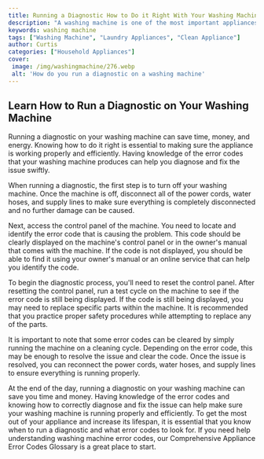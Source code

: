 ```yaml
---
title: Running a Diagnostic How to Do it Right With Your Washing Machine
description: "A washing machine is one of the most important appliances in any home yet its also one of the most vulnerable to breakdown Learn how to run a diagnostic check on your washing machine to make sure theres nothing wrong and keep it running smoothly"
keywords: washing machine
tags: ["Washing Machine", "Laundry Appliances", "Clean Appliance"]
author: Curtis
categories: ["Household Appliances"]
cover: 
 image: /img/washingmachine/276.webp
 alt: 'How do you run a diagnostic on a washing machine'
---
```

## Learn How to Run a Diagnostic on Your Washing Machine
Running a diagnostic on your washing machine can save time, money, and energy. Knowing how to do it right is essential to making sure the appliance is working properly and efficiently. Having knowledge of the error codes that your washing machine produces can help you diagnose and fix the issue swiftly.

When running a diagnostic, the first step is to turn off your washing machine. Once the machine is off, disconnect all of the power cords, water hoses, and supply lines to make sure everything is completely disconnected and no further damage can be caused. 

Next, access the control panel of the machine. You need to locate and identify the error code that is causing the problem. This code should be clearly displayed on the machine's control panel or in the owner's manual that comes with the machine. If the code is not displayed, you should be able to find it using your owner's manual or an online service that can help you identify the code. 

To begin the diagnostic process, you'll need to reset the control panel. After resetting the control panel, run a test cycle on the machine to see if the error code is still being displayed. If the code is still being displayed, you may need to replace specific parts within the machine. It is recommended that you practice proper safety procedures while attempting to replace any of the parts.

It is important to note that some error codes can be cleared by simply running the machine on a cleaning cycle. Depending on the error code, this may be enough to resolve the issue and clear the code. Once the issue is resolved, you can reconnect the power cords, water hoses, and supply lines to ensure everything is running properly.

At the end of the day, running a diagnostic on your washing machine can save you time and money. Having knowledge of the error codes and knowing how to correctly diagnose and fix the issue can help make sure your washing machine is running properly and efficiently. To get the most out of your appliance and increase its lifespan, it is essential that you know when to run a diagnostic and what error codes to look for. If you need help understanding washing machine error codes, our Comprehensive Appliance Error Codes Glossary is a great place to start.
